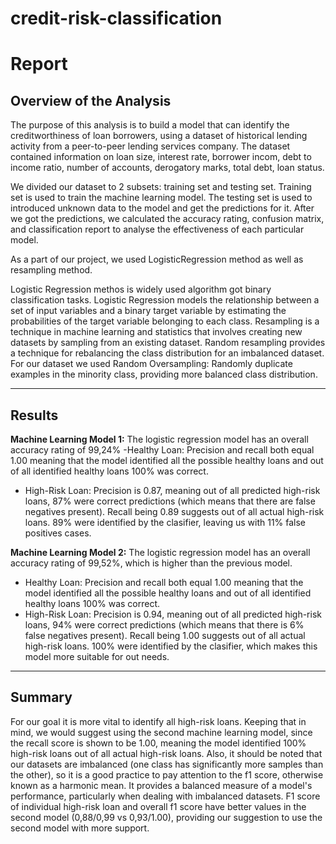 # credit-risk-classification

# Report 

## Overview of the Analysis

The purpose of this analysis is to build a model that can identify the creditworthiness of loan borrowers, using a dataset of historical lending activity from a peer-to-peer lending services company. The dataset contained information on loan size, interest rate, borrower incom, debt to income ratio, number of accounts, derogatory marks, total debt, loan status.

We divided our dataset to 2 subsets: training set and testing set. Training set is used to train the machine learning model. The testing set is used to introduced unknown data to the model and get the predictions for it. After we got the predictions, we calculated the accuracy rating, confusion matrix, and classification report to analyse the effectiveness of each particular model. 

As a part of our project, we used LogisticRegression method as well as resampling method. 

Logistic Regression methos is widely used algorithm got binary classification tasks. Logistic Regression models the relationship between a set of input variables and a binary target variable by estimating the probabilities of the target variable belonging to each class.
Resampling is a technique in machine learning and statistics that involves creating new datasets by sampling from an existing dataset. Random resampling provides a technique for rebalancing the class distribution for an imbalanced dataset. For our dataset we used Random Oversampling: Randomly duplicate examples in the minority class, providing more balanced class distribution. 

<hr>

## Results

<b>Machine Learning Model 1:</b>
  The logistic regression model has an overall accuracy rating of 99,24%
 -Healthy Loan:
      Precision and recall both equal 1.00 meaning that the model identified all the possible healthy loans and out of all identified healthy loans 100% was correct. 
 - High-Risk Loan: 
      Precision is 0.87, meaning out of all predicted high-risk loans, 87% were correct predictions (which means that there are false negatives present). 
      Recall being 0.89 suggests out of all actual high-risk loans. 89% were identified by the clasifier, leaving us with 11% false positives cases. 


<b>Machine Learning Model 2:</b>
  The logistic regression model has an overall accuracy rating of 99,52%, which is higher than the previous model. 
 - Healthy Loan:
      Precision and recall both equal 1.00 meaning that the model identified all the possible healthy loans and out of all identified healthy loans 100% was correct. 
 - High-Risk Loan: 
      Precision is 0.94, meaning out of all predicted high-risk loans, 94% were correct predictions (which means that there is 6% false negatives present). 
      Recall being 1.00 suggests out of all actual high-risk loans. 100% were identified by the clasifier, which makes this model more suitable for out needs. 

<hr> 

## Summary

For our goal it is more vital to identify all high-risk loans. Keeping that in mind, we would suggest using the second machine learning model, since the recall score is shown to be 1.00, meaning the model identified 100% high-risk loans out of all actual high-risk loans. Also, it should be noted that our datasets are imbalanced (one class has significantly more samples than the other), so it is a good practice to pay attention to the f1 score, otherwise known as a harmonic mean. It provides a balanced measure of a model's performance, particularly when dealing with imbalanced datasets. F1 score of individual high-risk loan and overall f1 score have better values in the second model
(0,88/0,99 vs 0,93/1.00), providing our suggestion to use the second model with more support. 

